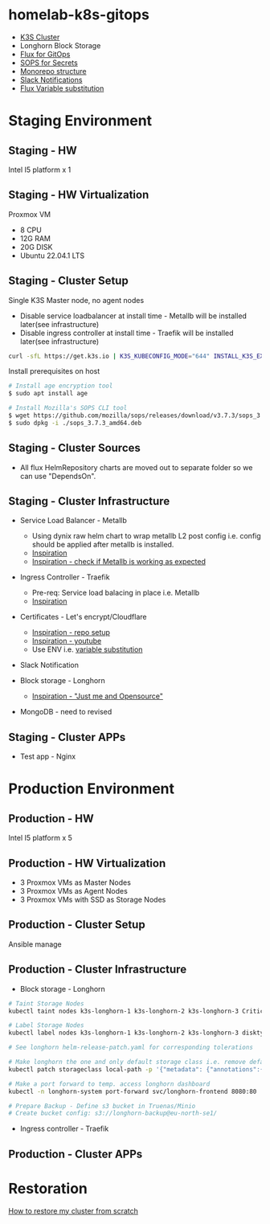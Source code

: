 # homelab-k8s-gitops

- [K3S Cluster](docs/k8s-commands.md)
- Longhorn Block Storage
- [Flux for GitOps](https://fluxcd.io/)
- [SOPS for Secrets](https://fluxcd.io/flux/guides/mozilla-sops/)
- [Monorepo structure](https://fluxcd.io/flux/guides/repository-structure/)
- [Slack Notifications](https://fluxcd.io/flux/guides/notifications/)
- [Flux Variable substitution](https://fluxcd.io/flux/components/kustomize/kustomization/#variable-substitution)

# Staging Environment
## Staging - HW
Intel I5 platform x 1 
## Staging - HW Virtualization
Proxmox VM 
- 8 CPU
- 12G RAM
- 20G DISK
- Ubuntu 22.04.1 LTS
## Staging - Cluster Setup
Single K3S Master node, no agent nodes
- Disable service loadbalancer at install time - Metallb will be installed later(see infrastructure)
- Disable ingress controller at install time - Traefik will be installed later(see infrastructure) 

```bash
curl -sfL https://get.k3s.io | K3S_KUBECONFIG_MODE="644" INSTALL_K3S_EXEC="--disable servicelb --disable traefik" sh -
```

Install prerequisites on host
```bash
# Install age encryption tool 
$ sudo apt install age

# Install Mozilla's SOPS CLI tool
$ wget https://github.com/mozilla/sops/releases/download/v3.7.3/sops_3.7.3_amd64.deb
$ sudo dpkg -i ./sops_3.7.3_amd64.deb
```
## Staging - Cluster Sources
- All flux HelmRepository charts are moved out to separate folder so we can use "DependsOn".
## Staging - Cluster Infrastructure
- Service Load Balancer - Metallb
    - Using dynix raw helm chart to wrap metallb L2 post config i.e. config should be applied after metallb is installed.
    - [Inspiration](https://www.youtube.com/watch?v=zNbqxPRTjFg&t=474s)
    - [Inspiration - check if Metallb is working as expected](https://youtu.be/dEAtD9PVr_Q?t=477)
- Ingress Controller - Traefik
    - Pre-req: Service load balacing in place i.e. Metallb
    - [Inspiration](https://www.youtube.com/watch?v=G4CmbYL9UPg&t=907s)
- Certificates - Let's encrypt/Cloudflare
    - [Inspiration - repo setup](https://github.com/onedr0p/flux-cluster-template/tree/main/cluster/apps/networking/cert-manager)
    - [Inspiration - youtube](https://www.youtube.com/watch?v=G4CmbYL9UPg&t=907s)
    - Use ENV i.e. [variable substitution](https://fluxcd.io/flux/components/kustomize/kustomization/#variable-substitution)
- Slack Notification

- Block storage - Longhorn
    - [Inspiration - "Just me and Opensource"](https://youtu.be/SDI9Tly5YDo?t=571)



- MongoDB - need to revised

## Staging - Cluster APPs
- Test app - Nginx

# Production Environment
## Production - HW
Intel I5 platform x 5
## Production - HW Virtualization
- 3 Proxmox VMs as Master Nodes
- 3 Proxmox VMs as Agent Nodes
- 3 Proxmox VMs with SSD as Storage Nodes

## Production - Cluster Setup
Ansible manage



## Production - Cluster Infrastructure
- Block storage - Longhorn
```bash
# Taint Storage Nodes
kubectl taint nodes k3s-longhorn-1 k3s-longhorn-2 k3s-longhorn-3 CriticalAddonsOnly=true:NoExecute

# Label Storage Nodes
kubectl label nodes k3s-longhorn-1 k3s-longhorn-2 k3s-longhorn-3 disktype=ssd

# See longhorn helm-release-patch.yaml for corresponding tolerations

# Make longhorn the one and only default storage class i.e. remove default from local-path
kubectl patch storageclass local-path -p '{"metadata": {"annotations":{"storageclass.kubernetes.io/is-default-class":"false"}}}'

# Make a port forward to temp. access longhorn dashboard
kubectl -n longhorn-system port-forward svc/longhorn-frontend 8080:80

# Prepare Backup - Define s3 bucket in Truenas/Minio
# Create bucket config: s3://longhorn-backup@eu-north-se1/
```

- Ingress controller - Traefik


## Production - Cluster APPs

# Restoration
[How to restore my cluster from scratch](docs/restoration.md)